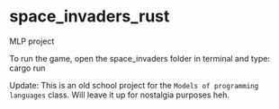 # space_invaders_rust
MLP project

To run the game, open the space_invaders folder in terminal and type:
cargo run

Update:
This is an old school project for the `Models of programming languages` class.
Will leave it up for nostalgia purposes heh.
